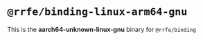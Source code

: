 # `@rrfe/binding-linux-arm64-gnu`

This is the **aarch64-unknown-linux-gnu** binary for `@rrfe/binding`
